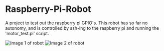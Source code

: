 Raspberry-Pi-Robot
==================

A project to test out the raspberry pi GPIO's.
This robot has so far no autonomy, and is controlled by ssh-ing to the raspberry pi and running the 'motor_test.pi' script.

![Image 1 of robot](https://github.com/philiplarsson/Raspberry-Pi-Robot/img/robot1.jpg)
![Image 2 of robot](https://github.com/philiplarsson/Raspberry-Pi-Robot/img/robot2.jpg)